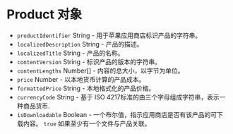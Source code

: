 # Product 对象

* `productIdentifier` String - 用于苹果应用商店标识产品的字符串。
* `localizedDescription` String - 产品的描述。
* `localizedTitle` String - 产品的名称。
* `contentVersion` String - 标识产品的版本的字符串。
* `contentLengths` Number[] - 内容的总大小，以字节为单位。
* `price` Number - 以本地货币计算的产品成本。
* `formattedPrice` String - 本地格式化的产品价格。
* `currencyCode` String - 基于 ISO 4217标准的由三个字母组成字符串，表示一种商品货币.
* `isDownloadable` Boolean - 一个布尔值，指示应用商店是否有该产品的可下载内容。 `true` 如果至少有一个文件与产品关联。

